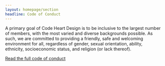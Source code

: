 ```yaml
---
layout: homepage/section
headline: Code of Conduct
---
```


A primary goal of Code Heart Design is to be inclusive to the largest number of members, with the most varied and diverse backgrounds possible.
As such, we are committed to providing a friendly, safe and welcoming environment for all, regardless of gender, sexual orientation, ability, ethnicity,
socioeconomic status, and religion (or lack thereof).

[Read the full code of conduct](https://codeheartdesign.com/code-of-conduct/)
